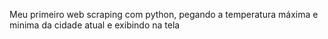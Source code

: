 Meu primeiro web scraping com python, pegando a temperatura máxima e minima da cidade atual e exibindo na tela
